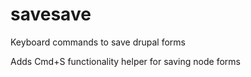 # savesave
Keyboard commands to save drupal forms

Adds Cmd+S functionality helper for saving node forms
